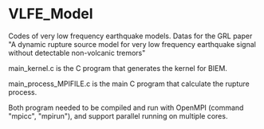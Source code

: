 # VLFE_Model
Codes of very low frequency earthquake models. Datas for the GRL paper "A dynamic rupture source model for very low frequency earthquake signal without detectable non-volcanic tremors"

main_kernel.c is the C program that generates the kernel for BIEM.

main_process_MPIFILE.c is the main C program that calculate the rupture process.

Both program needed to be compiled and run with OpenMPI (command "mpicc", "mpirun"), and support parallel running on multiple cores.
